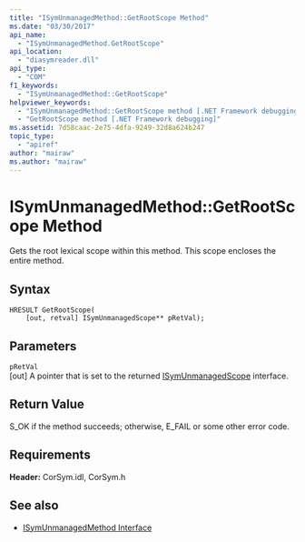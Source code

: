 ```yaml
---
title: "ISymUnmanagedMethod::GetRootScope Method"
ms.date: "03/30/2017"
api_name: 
  - "ISymUnmanagedMethod.GetRootScope"
api_location: 
  - "diasymreader.dll"
api_type: 
  - "COM"
f1_keywords: 
  - "ISymUnmanagedMethod::GetRootScope"
helpviewer_keywords: 
  - "ISymUnmanagedMethod::GetRootScope method [.NET Framework debugging]"
  - "GetRootScope method [.NET Framework debugging]"
ms.assetid: 7d58caac-2e75-4dfa-9249-32d8a624b247
topic_type: 
  - "apiref"
author: "mairaw"
ms.author: "mairaw"
---
```

# ISymUnmanagedMethod::GetRootScope Method
Gets the root lexical scope within this method. This scope encloses the entire method.  
  
## Syntax  
  
```  
HRESULT GetRootScope(  
    [out, retval] ISymUnmanagedScope** pRetVal);  
```  
  
## Parameters  
 `pRetVal`  
 [out] A pointer that is set to the returned [ISymUnmanagedScope](../../../../docs/framework/unmanaged-api/diagnostics/isymunmanagedscope-interface.md) interface.  
  
## Return Value  
 S_OK if the method succeeds; otherwise, E_FAIL or some other error code.  
  
## Requirements  
 **Header:** CorSym.idl, CorSym.h  
  
## See also
- [ISymUnmanagedMethod Interface](../../../../docs/framework/unmanaged-api/diagnostics/isymunmanagedmethod-interface.md)
